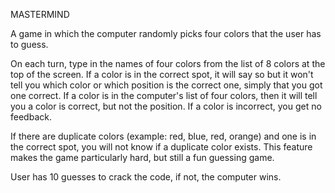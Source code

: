 MASTERMIND

A game in which the computer randomly picks four colors that the user has to guess.

On each turn, type in the names of four colors from the list of 8 colors at the top of the screen. If a color is in the correct spot, it will say so
but it won't tell you which color or which position is the correct one, simply that you got one correct. 
If a color is in the computer's list of four colors, then it will tell you a color is correct, but not the position.
If a color is incorrect, you get no feedback. 

If there are duplicate colors (example: red, blue, red, orange) and one is in the correct spot, you will not know if a duplicate color exists. 
This feature makes the game particularly hard, but still a fun guessing game.

User has 10 guesses to crack the code, if not, the computer wins.
